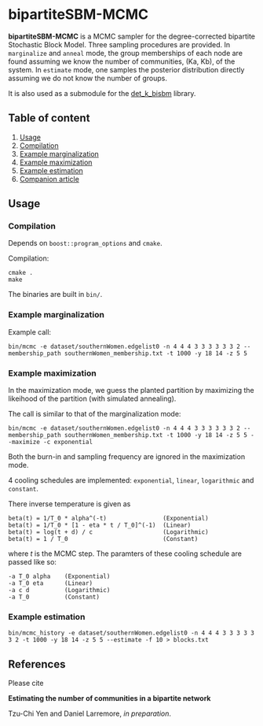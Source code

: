 # bipartiteSBM-MCMC

**bipartiteSBM-MCMC** is a MCMC sampler for the degree-corrected bipartite Stochastic Block Model. Three sampling procedures are provided. In `marginalize` and `anneal` mode, the group memberships of each node are found assuming we know the number of communities, (Ka, Kb), of the system. In `estimate` mode, one samples the posterior distribution directly assuming we do not know the number of groups.

It is also used as a submodule for the [det_k_bisbm](https://github.com/junipertcy/det_k_bisbm) library.

## Table of content

1. [Usage](#usage)
  1. [Compilation](#compilation)
  2. [Example marginalization](#example-marginalization)
  3. [Example maximization](#example-maximization)
  3. [Example estimation](#example-estimation)
2. [Companion article](#companion-article)


## Usage

### Compilation

Depends on `boost::program_options` and `cmake`.

Compilation:

	cmake .
	make

The binaries are built in `bin/`.

### Example marginalization

Example call:

	bin/mcmc -e dataset/southernWomen.edgelist0 -n 4 4 4 3 3 3 3 3 3 2 --membership_path southernWomen_membership.txt -t 1000 -y 18 14 -z 5 5


### Example maximization

In the maximization mode, we guess the planted partition by maximizing the likeihood of the partition (with simulated 
annealing).

The call is similar to that of the marginalization mode:

	bin/mcmc -e dataset/southernWomen.edgelist0 -n 4 4 4 3 3 3 3 3 3 2 --membership_path southernWomen_membership.txt -t 1000 -y 18 14 -z 5 5 --maximize -c exponential

Both the burn-in and sampling frequency are ignored in the maximization mode.

4 cooling schedules are implemented: `exponential`, `linear`, `logarithmic` and `constant`.

There inverse temperature is given as

    beta(t) = 1/T_0 * alpha^(-t)                (Exponential)
    beta(t) = 1/T_0 * [1 - eta * t / T_0]^(-1)  (Linear)
    beta(t) = log(t + d) / c                    (Logarithmic)
    beta(t) = 1 / T_0                           (Constant)

where $t$ is the MCMC step. The paramters of these cooling schedule are passed like so:

	-a T_0 alpha    (Exponential)
	-a T_0 eta      (Linear)
	-a c d          (Logarithmic)
	-a T_0          (Constant)

### Example estimation

    bin/mcmc_history -e dataset/southernWomen.edgelist0 -n 4 4 4 3 3 3 3 3 3 2 -t 1000 -y 18 14 -z 5 5 --estimate -f 10 > blocks.txt

## References

Please cite

**Estimating the number of communities in a bipartite network**

Tzu-Chi Yen and Daniel Larremore, *in preparation*.